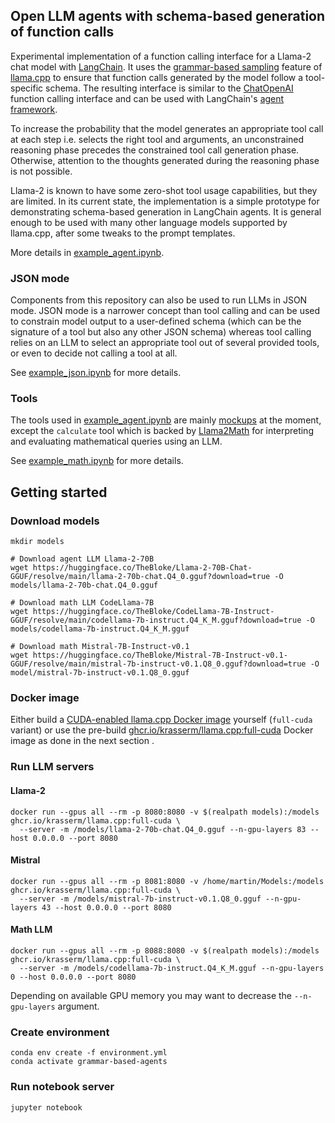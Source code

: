 ## Open LLM agents with schema-based generation of function calls

Experimental implementation of a function calling interface for a Llama-2 chat model 
with [LangChain](https://github.com/langchain-ai/langchain). It uses the [grammar-based sampling](https://github.com/ggerganov/llama.cpp/pull/1773)
feature of [llama.cpp](https://github.com/ggerganov/llama.cpp) to ensure that function calls generated by the model follow 
a tool-specific schema. The resulting interface is similar to the [ChatOpenAI](https://python.langchain.com/docs/integrations/chat/openai) 
function calling interface and can be used with LangChain's [agent framework](https://python.langchain.com/docs/modules/agents/).

To increase the probability that the model generates an appropriate tool call at each step 
i.e. selects the right tool and arguments, an unconstrained reasoning phase precedes the 
constrained tool call generation phase. Otherwise, attention to the thoughts generated 
during the reasoning phase is not possible.

Llama-2 is known to have some zero-shot tool usage capabilities, but they are limited. In 
its current state, the implementation is a simple prototype for demonstrating schema-based 
generation in LangChain agents. It is general enough to be used with many other language models 
supported by llama.cpp, after some tweaks to the prompt templates.

More details in [example_agent.ipynb](example_agent.ipynb).

### JSON mode

Components from this repository can also be used to run LLMs in JSON mode. JSON mode is a 
narrower concept than tool calling and can be used to constrain model output to a user-defined
schema (which can be the signature of a tool but also any other JSON schema) whereas tool calling 
relies on an LLM to select an appropriate tool out of several provided tools, or even to decide 
not calling a tool at all.

See [example_json.ipynb](example_json.ipynb) for more details.

### Tools

The tools used in [example_agent.ipynb](example_agent.ipynb) are mainly [mockups](example_tools.py) at the moment, 
except the `calculate` tool which is backed by [Llama2Math](gba/math.py) for interpreting and
evaluating mathematical queries using an LLM. 

See [example_math.ipynb](example_math.ipynb) for more details.

## Getting started

### Download models

```shell
mkdir models

# Download agent LLM Llama-2-70B
wget https://huggingface.co/TheBloke/Llama-2-70B-Chat-GGUF/resolve/main/llama-2-70b-chat.Q4_0.gguf?download=true -O models/llama-2-70b-chat.Q4_0.gguf

# Download math LLM CodeLlama-7B
wget https://huggingface.co/TheBloke/CodeLlama-7B-Instruct-GGUF/resolve/main/codellama-7b-instruct.Q4_K_M.gguf?download=true -O models/codellama-7b-instruct.Q4_K_M.gguf

# Download math Mistral-7B-Instruct-v0.1
wget https://huggingface.co/TheBloke/Mistral-7B-Instruct-v0.1-GGUF/resolve/main/mistral-7b-instruct-v0.1.Q8_0.gguf?download=true -O model/mistral-7b-instruct-v0.1.Q8_0.gguf
```

### Docker image

Either build a [CUDA-enabled llama.cpp Docker image](https://github.com/ggerganov/llama.cpp/blob/master/README.md#docker-with-cuda) yourself (`full-cuda` variant) or use the pre-build
[ghcr.io/krasserm/llama.cpp:full-cuda](https://github.com/krasserm/grammar-based-agents/pkgs/container/llama.cpp) Docker image as done in the next section .

### Run LLM servers

#### Llama-2

```shell
docker run --gpus all --rm -p 8080:8080 -v $(realpath models):/models ghcr.io/krasserm/llama.cpp:full-cuda \
  --server -m /models/llama-2-70b-chat.Q4_0.gguf --n-gpu-layers 83 --host 0.0.0.0 --port 8080
```

#### Mistral

```shell
docker run --gpus all --rm -p 8081:8080 -v /home/martin/Models:/models ghcr.io/krasserm/llama.cpp:full-cuda \
  --server -m /models/mistral-7b-instruct-v0.1.Q8_0.gguf --n-gpu-layers 43 --host 0.0.0.0 --port 8080
```

#### Math LLM

```shell
docker run --gpus all --rm -p 8088:8080 -v $(realpath models):/models ghcr.io/krasserm/llama.cpp:full-cuda \
  --server -m /models/codellama-7b-instruct.Q4_K_M.gguf --n-gpu-layers 0 --host 0.0.0.0 --port 8080
```

Depending on available GPU memory you may want to decrease the `--n-gpu-layers` argument.

### Create environment

```shell
conda env create -f environment.yml
conda activate grammar-based-agents
```

### Run notebook server

```shell
jupyter notebook
```
